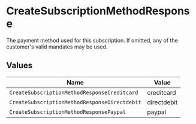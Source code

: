 # CreateSubscriptionMethodResponse

The payment method used for this subscription. If omitted, any of the customer's valid mandates may be used.


## Values

| Name                                          | Value                                         |
| --------------------------------------------- | --------------------------------------------- |
| `CreateSubscriptionMethodResponseCreditcard`  | creditcard                                    |
| `CreateSubscriptionMethodResponseDirectdebit` | directdebit                                   |
| `CreateSubscriptionMethodResponsePaypal`      | paypal                                        |